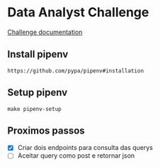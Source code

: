 # Data Analyst Challenge

[Challenge documentation](https://gist.github.com/Pelielo/7b8efc68dc2f6e1e3b2fbc4b13fa6a0c)

## Install pipenv
```
https://github.com/pypa/pipenv#installation
```

## Setup pipenv
```make
make pipenv-setup
```


## Proximos passos

- [x] Criar dois endpoints para consulta das querys
- [ ] Aceitar query como post e retornar json
